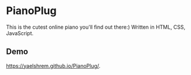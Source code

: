 # PianoPlug
This is the cutest online piano you'll find out there:) Written in HTML, CSS, JavaScript.
## Demo
https://yaelshrem.github.io/PianoPlug/.
